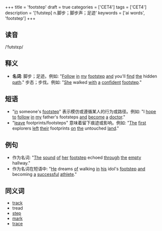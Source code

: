 +++
title = 'footstep'
draft = true
categories = ['CET4']
tags = ['CET4']
description = '[ˈfutstep] n.脚步；脚步声；足迹'
keywords = ['ai words', 'footstep']
+++

## 读音
/ˈfʊtstɛp/

## 释义
- **名词**:
   脚步；足迹。例如: "[Follow](/zh/post/follow/) [in](/zh/post/in/) [my](/zh/post/my/) [footstep](/zh/post/footstep/) [and](/zh/post/and/) you'll [find](/zh/post/find/) [the](/zh/post/the/) hidden [path](/zh/post/path/)."
   步态；步伐。例如: "[She](/zh/post/she/) walked [with](/zh/post/with/) [a](/zh/post/a/) [confident](/zh/post/confident/) [footstep](/zh/post/footstep/)."

## 短语
- "[in](/zh/post/in/) someone's [footstep](/zh/post/footstep/)" 表示模仿或遵循某人的行为或路径。例如: "I [hope](/zh/post/hope/) [to](/zh/post/to/) [follow](/zh/post/follow/) [in](/zh/post/in/) [my](/zh/post/my/) father's footsteps [and](/zh/post/and/) [become](/zh/post/become/) [a](/zh/post/a/) [doctor](/zh/post/doctor/)."
- "[leave](/zh/post/leave/) footprints/footsteps" 意味着留下痕迹或影响。例如: "[The](/zh/post/the/) [first](/zh/post/first/) explorers [left](/zh/post/left/) [their](/zh/post/their/) footprints [on](/zh/post/on/) [the](/zh/post/the/) untouched [land](/zh/post/land/)."

## 例句
- 作为名词: "[The](/zh/post/the/) [sound](/zh/post/sound/) [of](/zh/post/of/) [her](/zh/post/her/) [footstep](/zh/post/footstep/) echoed [through](/zh/post/through/) [the](/zh/post/the/) [empty](/zh/post/empty/) hallway."
- 作为名词在短语中: "[He](/zh/post/he/) dreams [of](/zh/post/of/) walking [in](/zh/post/in/) [his](/zh/post/his/) idol's [footstep](/zh/post/footstep/) [and](/zh/post/and/) becoming [a](/zh/post/a/) [successful](/zh/post/successful/) [athlete](/zh/post/athlete/)."

## 同义词
- [track](/zh/post/track/)
- tread
- [step](/zh/post/step/)
- [mark](/zh/post/mark/)
- [trace](/zh/post/trace/)
